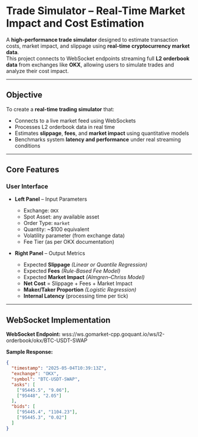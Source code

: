 # Trade Simulator – Real-Time Market Impact and Cost Estimation

A **high-performance trade simulator** designed to estimate transaction costs, market impact, and slippage using **real-time cryptocurrency market data**.  
This project connects to WebSocket endpoints streaming full **L2 orderbook data** from exchanges like **OKX**, allowing users to simulate trades and analyze their cost impact.

---

## Objective
To create a **real-time trading simulator** that:
- Connects to a live market feed using WebSockets  
- Processes L2 orderbook data in real time  
- Estimates **slippage**, **fees**, and **market impact** using quantitative models  
- Benchmarks system **latency and performance** under real streaming conditions  

---

## Core Features

### User Interface
- **Left Panel** – Input Parameters  
  - Exchange: `OKX`  
  - Spot Asset: any available asset  
  - Order Type: `market`  
  - Quantity: ~$100 equivalent  
  - Volatility parameter (from exchange data)  
  - Fee Tier (as per OKX documentation)

- **Right Panel** – Output Metrics  
  - Expected **Slippage** *(Linear or Quantile Regression)*  
  - Expected **Fees** *(Rule-Based Fee Model)*  
  - Expected **Market Impact** *(Almgren–Chriss Model)*  
  - **Net Cost** = Slippage + Fees + Market Impact  
  - **Maker/Taker Proportion** *(Logistic Regression)*  
  - **Internal Latency** (processing time per tick)

---

## WebSocket Implementation
**WebSocket Endpoint:**
wss://ws.gomarket-cpp.goquant.io/ws/l2-orderbook/okx/BTC-USDT-SWAP


**Sample Response:**
```json
{
  "timestamp": "2025-05-04T10:39:13Z",
  "exchange": "OKX",
  "symbol": "BTC-USDT-SWAP",
  "asks": [
    ["95445.5", "9.06"],
    ["95448", "2.05"]
  ],
  "bids": [
    ["95445.4", "1104.23"],
    ["95445.3", "0.02"]
  ]
}

